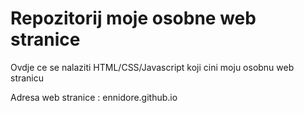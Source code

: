 # Repozitorij moje osobne web stranice

Ovdje ce se nalaziti HTML/CSS/Javascript koji cini moju osobnu web stranicu

Adresa web stranice : ennidore.github.io
